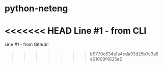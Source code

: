 # python-neteng
<<<<<<< HEAD
Line #1 - from CLI
=======
Line #1 - from Github!
>>>>>>> b9770c634a1a4eda03d25b7c3a8a61008f4825e2
